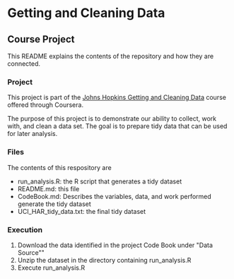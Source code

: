 # Getting and Cleaning Data
## Course Project

This README explains the contents of the repository and how they are connected.  

### Project

This project is part of the [Johns Hopkins Getting and Cleaning Data](https://www.coursera.org/course/getdata) course offered through Coursera. 

The purpose of this project is to demonstrate our ability to collect, work with, and clean a data set. The goal is to prepare tidy data that can be used for later analysis. 

### Files

The contents of this respository are
* run_analysis.R: the R script that generates a tidy dataset
* README.md: this file
* CodeBook.md: Describes the variables, data, and work performed generate the tidy dataset
* UCI_HAR_tidy_data.txt: the final tidy dataset

### Execution

1. Download the data identified in the project Code Book under "Data Source""
2. Unzip the dataset in the directory containing run_analysis.R
3. Execute run_analysis.R


